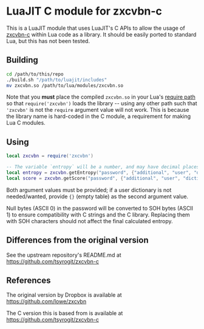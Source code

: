 # LuaJIT C module for zxcvbn-c

This is a LuaJIT module that uses LuaJIT's C APIs to allow the usage of [zxcvbn-c](https://github.com/tsyrogit/zxcvbn-c) within Lua code as a library. It should be easily ported to standard Lua, but this has not been tested.

## Building

```bash
cd /path/to/this/repo
./build.sh "/path/to/luajit/includes"
mv zxcvbn.so /path/to/lua/modules/zxcvbn.so
```

Note that you **must** place the compiled `zxcvbn.so` in your Lua's [require path](https://www.lua.org/pil/8.1.html) so that `require('zxcvbn')` loads the library -- using any other path such that `'zxcvbn'` is not the `require` argument value will not work. This is because the library name is hard-coded in the C module, a requirement for making Lua C modules.

## Using

```lua
local zxcvbn = require('zxcvbn')

-- The variable `entropy` will be a number, and may have decimal places
local entropy = zxcvbn.getEntropy("password", {"additional", "user", "dictionary"})
local score = zxcvbn.getScore("password", {"additional", "user", "dictionary"})
```

Both argument values must be provided; if a user dictionary is not needed/wanted, provide `{}` (empty table) as the second argument value.

Null bytes (ASCII 0) in the password will be converted to SOH bytes (ASCII 1) to ensure compatibility with C strings and the C library.
Replacing them with SOH characters should not affect the final calculated entropy.

## Differences from the original version

See the upstream repository's README.md at https://github.com/tsyrogit/zxcvbn-c

## References

The original version by Dropbox is available at https://github.com/lowe/zxcvbn

The C version this is based from is available at https://github.com/tsyrogit/zxcvbn-c
